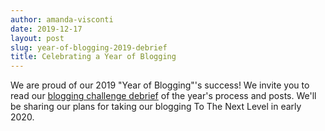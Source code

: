 ```yaml
---
author: amanda-visconti
date: 2019-12-17
layout: post
slug: year-of-blogging-2019-debrief
title: Celebrating a Year of Blogging
---
```

We are proud of our 2019 "Year of Blogging"'s success! We invite you to read our [blogging challenge debrief](https://scholarslab.lib.virginia.edu/blogging) of the year's process and posts. We'll be sharing our plans for taking our blogging To The Next Level in early 2020.
